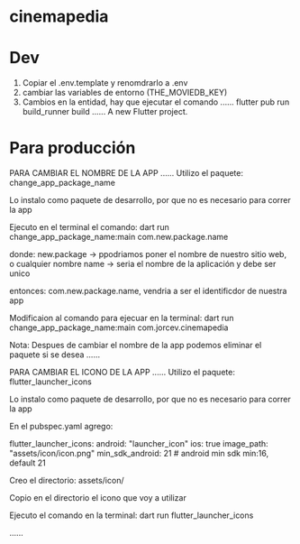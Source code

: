 # cinemapedia
# Dev
1. Copiar el .env.template y renomdrarlo a .env
2. cambiar las variables de entorno (THE_MOVIEDB_KEY)
3. Cambios en la entidad, hay que ejecutar el comando 
......
flutter pub run build_runner build
......
A new Flutter project.

# Para producción
PARA CAMBIAR EL NOMBRE DE LA APP
......
Utilizo el paquete:
change_app_package_name

Lo instalo como paquete de desarrollo, por que no es necesario para correr la app

Ejecuto en el terminal el comando: 
dart run change_app_package_name:main com.new.package.name

donde: 
new.package -> ppodriamos poner el nombre de nuestro sitio web, o cualquier nombre
name        -> seria el nombre de la aplicación y debe ser unico

entonces: 
com.new.package.name, vendria a ser el identificdor de nuestra app

Modificaion al comando para ejecuar en la terminal:
dart run change_app_package_name:main com.jorcev.cinemapedia

Nota:
Despues de cambiar el nombre de la app podemos eliminar el paquete si se desea 
......

PARA CAMBIAR EL ICONO DE LA APP
......
Utilizo el paquete:
flutter_launcher_icons

Lo instalo como paquete de desarrollo, por que no es necesario para correr la app

En el pubspec.yaml agrego:

flutter_launcher_icons:
  android: "launcher_icon"
  ios: true
  image_path: "assets/icon/icon.png"
  min_sdk_android: 21 # android min sdk min:16, default 21

Creo el directorio: 
    assets/icon/

Copio en el directorio el icono que voy a utilizar

Ejecuto el comando en la terminal:
dart run flutter_launcher_icons

......